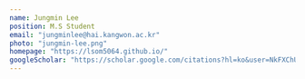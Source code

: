 ```yaml
---
name: Jungmin Lee
position: M.S Student
email: "jungminlee@hai.kangwon.ac.kr"
photo: "jungmin-lee.png"
homepage: "https://lsom5064.github.io/"
googleScholar: "https://scholar.google.com/citations?hl=ko&user=NkFXChUAAAAJ"
---
```

